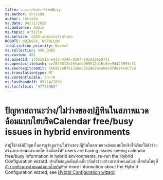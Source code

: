 ```yaml
---
title: ๔๐๑แบบไฮบริด-FreeBusy
ms.author: chrisda
author: chrisda
ms.date: 04/21/2020
ms.audience: Admin
ms.topic: article
ms.service: o365-administration
ROBOTS: NOINDEX, NOFOLLOW
localization_priority: Normal
ms.collection: Adm_O365
ms.custom: 401
ms.assetid: 13bb2a1b-6433-4249-8b0f-c01e23e5d7f1
ms.openlocfilehash: ce28f5612df65aeb909512d16c6ee9d423993ef1
ms.sourcegitcommit: c6692ce0fa1358ec3529e59ca0ecdfdea4cdc759
ms.translationtype: MT
ms.contentlocale: th-TH
ms.lasthandoff: 09/14/2020
ms.locfileid: "47725462"
---
```

# <a name="calendar-freebusy-issues-in-hybrid-environments"></a><span data-ttu-id="29674-102">ปัญหาสถานะว่าง/ไม่ว่างของปฏิทินในสภาพแวดล้อมแบบไฮบริด</span><span class="sxs-lookup"><span data-stu-id="29674-102">Calendar free/busy issues in hybrid environments</span></span>

<span data-ttu-id="29674-103">ถ้าผู้ใช้กำลังมีปัญหาในการดูข้อมูลว่าง/ไม่ว่างของปฏิทินในสภาพแวดล้อมแบบไฮบริดให้เรียกใช้ตัวช่วยสร้างการกำหนดค่าแบบไฮบริดอีกครั้ง</span><span class="sxs-lookup"><span data-stu-id="29674-103">If users are having issues seeing calendar free/busy information in hybrid environments, re-run the Hybrid Configuration wizard.</span></span> <span data-ttu-id="29674-104">สำหรับข้อมูลเพิ่มเติมเกี่ยวกับตัวช่วยสร้างการกำหนดค่าแบบไฮบริดให้ดูที่[ตัวช่วยสร้างการกำหนดค่าแบบไฮบริด](https://go.microsoft.com/fwlink/p/?linkid=528149)</span><span class="sxs-lookup"><span data-stu-id="29674-104">For more information about the Hybrid Configuration wizard, see [Hybrid Configuration wizard](https://go.microsoft.com/fwlink/p/?linkid=528149).</span></span>
